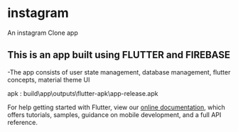 # instagram

An instagram Clone app

## This is an app built using FLUTTER and FIREBASE

 -The app consists of user state management, database management, flutter concepts, material theme UI
 
 apk : build\app\outputs\flutter-apk\app-release.apk

For help getting started with Flutter, view our
[online documentation](https://flutter.dev/docs), which offers tutorials,
samples, guidance on mobile development, and a full API reference.

